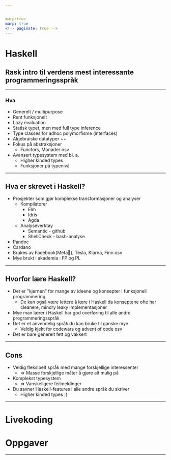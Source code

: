 ```yaml
---


marp:true
marp: true
<!-- paginate: true -->
---
```



# Haskell

## Rask intro til verdens mest interessante programmeringsspråk 

---

### Hva 

* Generelt / multipurpose
* Rent funksjonelt
* Lazy evaluation
* Statisk typet, men med full type inference
* Type classes for adhoc polymorfisme (interfaces)
* Algebraiske datatyper ++
* Fokus på abstraksjoner
  * Functors, Monader osv
* Avansert typesystem med bl. a.
    * Higher kinded types 
    * Funksjoner på typenivå

---


## Hva er skrevet i Haskell?

* Prosjekter som gjør komplekse transformasjoner og analyser
  * Kompilatorer 
    * Elm
    * Idris
    * Agda
  * Analyseverktøy
    * Semantic - github
    * ShellCheck - bash-analyse
* Pandoc
* Cardano
* Brukes av Facebook(Meta🤡), Tesla, Klarna, Finn osv 
* Mye brukt i akademia : FP og PL
---


## Hvorfor lære Haskell?

* Det er "kjernen" for mange av ideene og konsepter i funksjonell programmering
  * De kan også være lettere å lære i Haskell da konseptene ofte har cleanere, mindry leaky implementasjoner
* Mye man lærer i Haskell har god overføring til alle andre programmeringsspråk
* Det er et anvendelig språk du kan bruke til ganske mye
  * Veldig kjekt for codewars og advent of code osv
* Det er bare generelt fett og vakkert

---

## Cons

* Veldig fleksibelt språk med mange forskjellige interessenter 
  * => Masse forskjellige måter å gjøre alt mulig på
* Komplekst typesystem 
  * => Vanskeligere feilmeldinger
* Du savner Haskell-features i alle andre språk du skriver
  * Higher kinded types :(

---

# Livekoding

# Oppgaver
---
